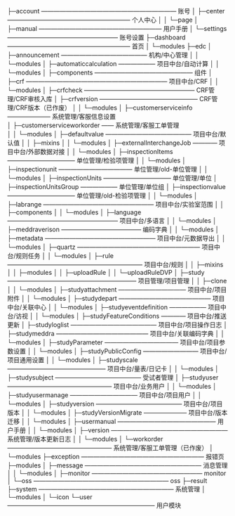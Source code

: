 ├─account —————————————————————— 账号
│  ├─center ———————————————————— 个人中心
│  │  └─page
│  ├─manual ———————————————————— 用户手册
│  └─settings —————————————————— 账号设置
├─dashboard ———————————————————— 首页
│  └─modules
├─edc
│  ├─announcement —————————————— 机构/中心管理
│  │  └─modules
│  ├─automaticcalculation —————— 项目中台/自动计算
│  │  └─modules
│  ├─components ———————————————— 组件
│  ├─crf ——————————————————————— 项目中台/CRF
│  │  └─modules
│  ├─crfcheck —————————————————— CRF管理/CRF审核入库
│  ├─crfversion ———————————————— CRF管理/CRF版本（已作废）
│  │  └─modules
│  ├─customerserviceinfo ——————— 系统管理/客服信息设置     
│  ├─customerserviceworkorder —— 系统管理/客服工单管理     
│  │  └─modules
│  ├─defaultvalue —————————————— 项目中台/默认值
│  │  ├─mixins
│  │  └─modules
│  ├─externalInterchangeJob ———— 项目中台/外部数据对接
│  │  └─modules
│  ├─inspectionItems ——————————— 单位管理/检验项管理
│  │  └─modules
│  ├─inspectionunit ———————————— 单位管理/old-单位管理
│  │  └─modules
│  ├─inspectionUnits ——————————— 单位管理/单位
│  ├─inspectionUnitsGroup —————— 单位管理/单位组
│  ├─inspectionvalue ——————————— 单位管理/old-检验项管理
│  │  └─modules
│  ├─labrange —————————————————— 项目中台/实验室范围
│  │  ├─components
│  │  └─modules
│  ├─language —————————————————— 项目中台/多语言
│  │  └─modules
│  ├─meddraverison ————————————— 编码字典
│  │  └─modules
│  ├─metadata —————————————————— 项目中台/元数据导出
│  │  └─modules
│  ├─quartz ———————————————————— 项目中台/规则任务
│  │  └─modules
│  ├─rule —————————————————————— 项目中台/规则
│  │  ├─mixins
│  │  ├─modules
│  │  ├─uploadRule
│  │  └─uploadRuleDVP
│  ├─study ————————————————————— 项目管理/项目管理
│  │  ├─clone
│  │  └─modules
│  ├─studyattachment ——————————— 项目中台/项目附件
│  │  └─modules
│  ├─studydepart ——————————————— 项目中台/关联中心
│  │  └─modules
│  ├─studyeventdefinition —————— 项目中台/访视
│  │  └─modules
│  ├─studyFeatureConditions ———— 项目中台/推送更新
│  ├─studyloglist —————————————— 项目中台/项目操作日志
│  ├─studymeddra ——————————————— 项目中台/关联编码字典
│  │  └─modules
│  ├─studyParameter ———————————— 项目中台/项目参数设置
│  │  └─modules
│  ├─studyPublicConfig ————————— 项目中台/项目通用设置
│  │  └─modules
│  ├─studyscale ———————————————— 项目中台/量表/日记卡
│  │  └─modules
│  ├─studysubject —————————————— 受试者管理
│  ├─studyuser ————————————————— 项目中台/业务用户
│  │  └─modules
│  ├─studyusermanage ——————————— 项目中台/项目用户
│  │  └─modules
│  ├─studyversion —————————————— 项目中台/项目版本
│  │  └─modules
│  ├─studyVersionMigrate ——————— 项目中台/版本迁移
│  │  └─modules
│  ├─usermanual ———————————————— 用户手册
│  │  └─modules
│  ├─version ——————————————————— 系统管理/版本更新日志
│  │  └─modules
│  └─workorder ————————————————— 系统管理/客服工单管理（已作废）
│      └─modules
├─exception ———————————————————— 报错页
├─modules
│  ├─message ——————————————————— 消息管理
│  │  └─modules
│  ├─monitor —————————————————— monitor
│  └─oss —————————————————————— oss
├─result
├─system —————————————————————— 系统管理
│  └─modules
│      └─icon
└─user ———————————————————————— 用户模块
